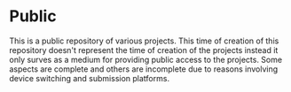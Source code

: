 # Public
This is a public repository of various projects.
This time of creation of this repository doesn't represent the time of creation of the projects instead it only surves as a medium for providing public access to the projects.
Some aspects are complete and others are incomplete due to reasons involving device switching and submission platforms.
